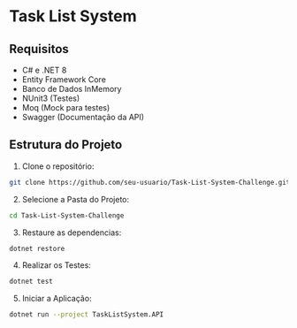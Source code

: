 # Task List System

## Requisitos
- C# e .NET 8
- Entity Framework Core
- Banco de Dados InMemory
- NUnit3 (Testes)
- Moq (Mock para testes)
- Swagger (Documentação da API)

## Estrutura do Projeto

1. Clone o repositório:

```bash
git clone https://github.com/seu-usuario/Task-List-System-Challenge.git
```

2. Selecione a Pasta do Projeto:

```bash
cd Task-List-System-Challenge
```

3. Restaure as dependencias:

```bash
dotnet restore
```

4. Realizar os Testes:

```bash
dotnet test
```

5. Iniciar a Aplicação:

```bash
dotnet run --project TaskListSystem.API
```


